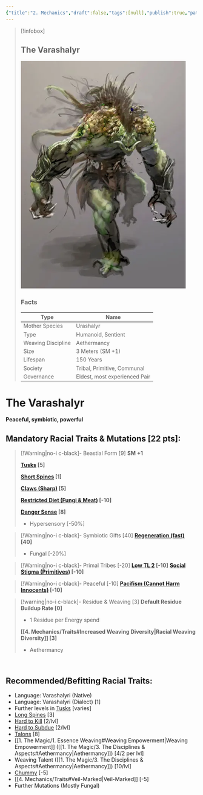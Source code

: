 ```yaml
---
{"title":"2. Mechanics","draft":false,"tags":[null],"publish":true,"path":"2. The Races/7. The Varashalyr/2. Mechanics.md","permalink":"/2-the-races/7-the-varashalyr/2-mechanics/","PassFrontmatter":true}
---
```


> [!infobox]
> 
> 
> ## **The Varashalyr**
> 
> ![The Varashalyr.webp](../../The%20Varashalyr.webp)
>
> ### Facts
> 
> | Type | Name |
> | --- | --- |
> | Mother Species | Urashalyr |
> | Type | Humanoid, Sentient |
> | Weaving Discipline | Aethermancy |
> | Size | 3 Meters (SM +1)
> | Lifespan | 150 Years |
> | Society | Tribal, Primitive, Communal |
> | Governance | Eldest, most experienced Pair |

# **The Varashalyr**
**Peaceful, symbiotic, powerful**
<br>

## Mandatory Racial Traits & Mutations [22 pts]:

> [!Warning|no-i c-black]- Beastial Form [9]
> **SM +1**
> 
> **[Tusks](https://gurps.fandom.com/wiki/Striker) [5]**
>
> **[Short Spines](https://gurps.fandom.com/wiki/Spines) [1]**
> 
> **[Claws (Sharp)](https://gurps.fandom.com/wiki/Claws) [5]**
> 
> **[Restricted Diet (Fungi & Meat)](https://gurps.fandom.com/wiki/Restricted_Diet) [-10]**
> 
> **[Danger Sense](https://gurps.fandom.com/wiki/Danger_Sense) [8]**
> - Hypersensory [-50%]
>

> [!Warning|no-i c-black]- Symbiotic Gifts [40]
> **[Regeneration (fast)](https://gurps.fandom.com/wiki/Regeneration) [40]**
> - Fungal [-20%]
> 

> [!Warning|no-i c-black]- Primal Tribes [-20]
> **[Low TL 2](https://gurps.fandom.com/wiki/Low_TL) [-10]**
> **[Social Stigma (Primitives)](https://gurps.fandom.com/wiki/Social_Stigma) [-10]**
>

> [!Warning|no-i c-black]- Peaceful [-10]
> **[Pacifism (Cannot Harm Innocents)](https://gurps.fandom.com/wiki/Pacifism) [-10]**

> [!warning|no-i c-black]- Residue & Weaving [3]
> **Default Residue Buildup Rate [0]**
> - 1 Residue per Energy spend
> 
> **[[4. Mechanics/Traits#Increased Weaving Diversity\|Racial Weaving Diversity]] [3]**
> - Aethermancy
>

<br>

## Recommended/Befitting Racial Traits:
- Language: Varashalyri (Native)
- Language: Varashalyri (Dialect) [1]
- Further levels in [Tusks](https://gurps.fandom.com/wiki/Striker) [varies]
- [Long Spines](https://gurps.fandom.com/wiki/Spines) [3]
- [Hard to Kill](https://gurps.fandom.com/wiki/Hard_to_Kill) [2/lvl]
- [Hard to Subdue](https://gurps.fandom.com/wiki/Hard_to_Subdue) [2/lvl]
- [Talons](https://gurps.fandom.com/wiki/Claws) [8]
- [[1. The Magic/1. Essence Weaving#Weaving Empowerment\|Weaving Empowerment]] ([[1. The Magic/3. The Disciplines & Aspects#Aethermancy\|Aethermancy]]) [4/2 per lvl]
- Weaving Talent ([[1. The Magic/3. The Disciplines & Aspects#Aethermancy\|Aethermancy]]) [10/lvl]
- [Chummy](https://gurps.fandom.com/wiki/Chummy) [-5]
- [[4. Mechanics/Traits#Veil-Marked\|Veil-Marked]] [-5]
- Further Mutations (Mostly Fungal)

<br>